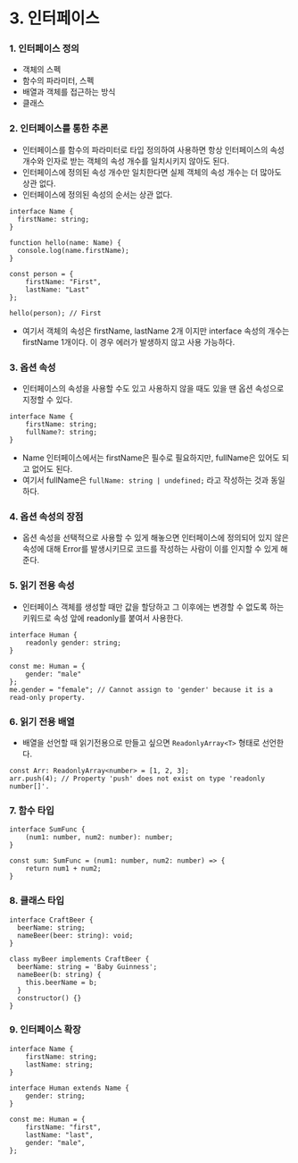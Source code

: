 # 3. 인터페이스

### 1. 인터페이스 정의

- 객체의 스펙
- 함수의 파라미터, 스펙
- 배열과 객체를 접근하는 방식
- 클래스

### 2. 인터페이스를 통한 추론

- 인터페이스를 함수의 파라미터로 타입 정의하여 사용하면 항상 인터페이스의 속성 개수와 인자로 받는 객체의 속성 개수를 일치시키지 않아도 된다.
- 인터페이스에 정의된 속성 개수만 일치한다면 실제 객체의 속성 개수는 더 많아도 상관 없다.
- 인터페이스에 정의된 속성의 순서는 상관 없다.

```tsx
interface Name {
  firstName: string;
}

function hello(name: Name) {
  console.log(name.firstName);
}

const person = {
	firstName: "First",
	lastName: "Last"
};

hello(person); // First
```

- 여기서 객체의 속성은 firstName, lastName 2개 이지만 interface 속성의 개수는 firstName 1개이다. 이 경우 에러가 발생하지 않고 사용 가능하다.

### 3. 옵션 속성

- 인터페이스의 속성을 사용할 수도 있고 사용하지 않을 때도 있을 땐 옵션 속성으로 지정할 수 있다.

```tsx
interface Name {
	firstName: string;
	fullName?: string;
}
```

- Name 인터페이스에서는 firstName은 필수로 필요하지만, fullName은 있어도 되고 없어도 된다.
- 여기서 fullName은 `fullName: string | undefined;` 라고 작성하는 것과 동일하다.

### 4. 옵션 속성의 장점

- 옵션 속성을 선택적으로 사용할 수 있게 해놓으면 인터페이스에 정의되어 있지 않은 속성에 대해 Error를 발생시키므로 코드를 작성하는 사람이 이를 인지할 수 있게 해준다.

### 5. 읽기 전용 속성

- 인터페이스 객체를 생성할 때만 값을 할당하고 그 이후에는 변경할 수 없도록 하는 키워드로 속성 앞에 readonly를 붙여서 사용한다.

```tsx
interface Human {
	readonly gender: string;
}

const me: Human = {
	gender: "male"
};
me.gender = "female"; // Cannot assign to 'gender' because it is a read-only property.
```

### 6. 읽기 전용 배열

- 배열을 선언할 때 읽기전용으로 만들고 싶으면 `ReadonlyArray<T>` 형태로 선언한다.

```tsx
const Arr: ReadonlyArray<number> = [1, 2, 3];
arr.push(4); // Property 'push' does not exist on type 'readonly number[]'.
```

### 7. 함수 타입

```tsx
interface SumFunc {
	(num1: number, num2: number): number;
}

const sum: SumFunc = (num1: number, num2: number) => {
	return num1 + num2;
}
```

### 8. 클래스 타입

```tsx
interface CraftBeer {
  beerName: string;
  nameBeer(beer: string): void;
}

class myBeer implements CraftBeer {
  beerName: string = 'Baby Guinness';
  nameBeer(b: string) {
    this.beerName = b;
  }
  constructor() {}
}
```

### 9. 인터페이스 확장

```tsx
interface Name {
	firstName: string;
	lastName: string;
}

interface Human extends Name {
	gender: string;
}

const me: Human = {
	firstName: "first",
	lastName: "last",
	gender: "male",
};
```